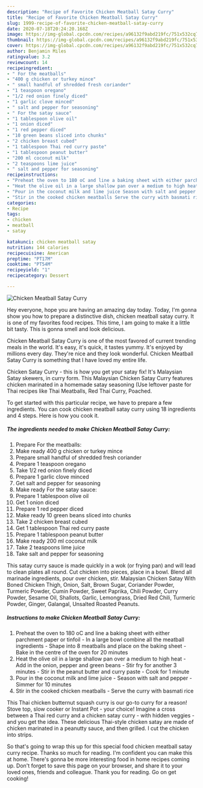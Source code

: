 ```yaml
---
description: "Recipe of Favorite Chicken Meatball Satay Curry"
title: "Recipe of Favorite Chicken Meatball Satay Curry"
slug: 1999-recipe-of-favorite-chicken-meatball-satay-curry
date: 2020-07-18T20:24:20.168Z
image: https://img-global.cpcdn.com/recipes/a96132f9abd219fc/751x532cq70/chicken-meatball-satay-curry-recipe-main-photo.jpg
thumbnail: https://img-global.cpcdn.com/recipes/a96132f9abd219fc/751x532cq70/chicken-meatball-satay-curry-recipe-main-photo.jpg
cover: https://img-global.cpcdn.com/recipes/a96132f9abd219fc/751x532cq70/chicken-meatball-satay-curry-recipe-main-photo.jpg
author: Benjamin Miles
ratingvalue: 3.2
reviewcount: 14
recipeingredient:
- " For the meatballs"
- "400 g chicken or turkey mince"
- " small handful of shredded fresh coriander"
- "1 teaspoon oregano"
- "1/2 red onion finely diced"
- "1 garlic clove minced"
- " salt and pepper for seasoning"
- " For the satay sauce"
- "1 tablespoon olive oil"
- "1 onion diced"
- "1 red pepper diced"
- "10 green beans sliced into chunks"
- "2 chicken breast cubed"
- "1 tablespoon Thai red curry paste"
- "1 tablespoon peanut butter"
- "200 ml coconut milk"
- "2 teaspoons lime juice"
- " salt and pepper for seasoning"
recipeinstructions:
- "Preheat the oven to 180 oC and line a baking sheet with either parchment paper or tinfoil In a large bowl combine all the meatball ingredients Shape into 8 meatballs and place on the baking sheet Bake in the centre of the oven for 20 minutes"
- "Heat the olive oil in a large shallow pan over a medium to high heat Add in the onion, pepper and green beans Stir fry for another 3 minutes Stir in the peanut butter and curry paste Cook for 1 minute"
- "Pour in the coconut milk and lime juice Season with salt and pepper Simmer for 10 minutes"
- "Stir in the cooked chicken meatballs Serve the curry with basmati rice"
categories:
- Recipe
tags:
- chicken
- meatball
- satay

katakunci: chicken meatball satay 
nutrition: 144 calories
recipecuisine: American
preptime: "PT17M"
cooktime: "PT54M"
recipeyield: "1"
recipecategory: Dessert

---
```



![Chicken Meatball Satay Curry](https://img-global.cpcdn.com/recipes/a96132f9abd219fc/751x532cq70/chicken-meatball-satay-curry-recipe-main-photo.jpg)

Hey everyone, hope you are having an amazing day today. Today, I'm gonna show you how to prepare a distinctive dish, chicken meatball satay curry. It is one of my favorites food recipes. This time, I am going to make it a little bit tasty. This is gonna smell and look delicious.

Chicken Meatball Satay Curry is one of the most favored of current trending meals in the world. It's easy, it's quick, it tastes yummy. It's enjoyed by millions every day. They're nice and they look wonderful. Chicken Meatball Satay Curry is something that I have loved my entire life.

Chicken Satay Curry - this is how you get your satay fix! It&#39;s Malaysian Satay skewers, in curry form. This Malaysian Chicken Satay Curry features chicken marinated in a homemade satay seasoning (Use leftover paste for Thai recipes like Thai Meatballs, Red Thai Curry, Poached.


To get started with this particular recipe, we have to prepare a few ingredients. You can cook chicken meatball satay curry using 18 ingredients and 4 steps. Here is how you cook it.

<!--inarticleads1-->

##### The ingredients needed to make Chicken Meatball Satay Curry:

1. Prepare  For the meatballs:
1. Make ready 400 g chicken or turkey mince
1. Prepare  small handful of shredded fresh coriander
1. Prepare 1 teaspoon oregano
1. Take 1/2 red onion finely diced
1. Prepare 1 garlic clove minced
1. Get  salt and pepper for seasoning
1. Make ready  For the satay sauce:
1. Prepare 1 tablespoon olive oil
1. Get 1 onion diced
1. Prepare 1 red pepper diced
1. Make ready 10 green beans sliced into chunks
1. Take 2 chicken breast cubed
1. Get 1 tablespoon Thai red curry paste
1. Prepare 1 tablespoon peanut butter
1. Make ready 200 ml coconut milk
1. Take 2 teaspoons lime juice
1. Take  salt and pepper for seasoning


This satay curry sauce is made quickly in a wok (or frying pan) and will lead to clean plates all round. Cut chicken into pieces, place in a bowl. Blend all marinade ingredients, pour over chicken, stir. Malaysian Chicken Satay With Boned Chicken Thigh, Onion, Salt, Brown Sugar, Coriander Powder, Turmeric Powder, Cumin Powder, Sweet Paprika, Chili Powder, Curry Powder, Sesame Oil, Shallots, Garlic, Lemongrass, Dried Red Chili, Turmeric Powder, Ginger, Galangal, Unsalted Roasted Peanuts. 

<!--inarticleads2-->

##### Instructions to make Chicken Meatball Satay Curry:

1. Preheat the oven to 180 oC and line a baking sheet with either parchment paper or tinfoil - In a large bowl combine all the meatball ingredients - Shape into 8 meatballs and place on the baking sheet - Bake in the centre of the oven for 20 minutes
1. Heat the olive oil in a large shallow pan over a medium to high heat - Add in the onion, pepper and green beans - Stir fry for another 3 minutes - Stir in the peanut butter and curry paste - Cook for 1 minute
1. Pour in the coconut milk and lime juice - Season with salt and pepper - Simmer for 10 minutes
1. Stir in the cooked chicken meatballs - Serve the curry with basmati rice


This Thai chicken butternut squash curry is our go-to curry for a reason! Stove top, slow cooker or Instant Pot - your choice! Imagine a cross between a Thai red curry and a chicken satay curry - with hidden veggies - and you get the idea. These delicious Thai-style chicken satay are made of chicken marinated in a peanutty sauce, and then grilled. I cut the chicken into strips. 

So that's going to wrap this up for this special food chicken meatball satay curry recipe. Thanks so much for reading. I'm confident you can make this at home. There's gonna be more interesting food in home recipes coming up. Don't forget to save this page on your browser, and share it to your loved ones, friends and colleague. Thank you for reading. Go on get cooking!
